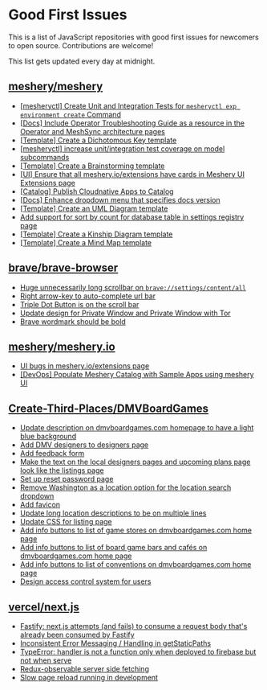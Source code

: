 # Good First Issues

This is a list of JavaScript repositories with good first issues for newcomers to open source. Contributions are welcome!

This list gets updated every day at midnight.

## [meshery/meshery](https://github.com/meshery/meshery)

- [[mesheryctl] Create Unit and Integration Tests for `mesheryctl exp environment create` Command](https://github.com/meshery/meshery/issues/12138)
- [[Docs] Include Operator Troubleshooting Guide as a resource in the Operator and MeshSync architecture pages](https://github.com/meshery/meshery/issues/11430)
- [[Template] Create a Dichotomous Key template](https://github.com/meshery/meshery/issues/12463)
- [[mesheryctl] increase unit/integration test coverage on model subcommands](https://github.com/meshery/meshery/issues/14042)
- [[Template] Create a Brainstorming template](https://github.com/meshery/meshery/issues/12503)
- [[UI] Ensure that all meshery.io/extensions have cards in Meshery UI Extensions page](https://github.com/meshery/meshery/issues/13623)
- [[Catalog] Publish Cloudnative Apps to Catalog](https://github.com/meshery/meshery/issues/9282)
- [[Docs] Enhance dropdown menu that specifies docs version](https://github.com/meshery/meshery/issues/9227)
- [[Template] Create an UML Diagram template](https://github.com/meshery/meshery/issues/12451)
- [Add support for sort by count for database table in settings registry page](https://github.com/meshery/meshery/issues/13958)
- [[Template] Create a Kinship Diagram template](https://github.com/meshery/meshery/issues/12452)
- [[Template] Create a Mind Map template](https://github.com/meshery/meshery/issues/12455)

## [brave/brave-browser](https://github.com/brave/brave-browser)

- [Huge unnecessarily long scrollbar on `brave://settings/content/all`](https://github.com/brave/brave-browser/issues/44696)
- [Right arrow-key to auto-complete url bar](https://github.com/brave/brave-browser/issues/44927)
- [Triple Dot Button is on the  scroll bar ](https://github.com/brave/brave-browser/issues/36298)
- [Update design for Private Window and Private Window with Tor](https://github.com/brave/brave-browser/issues/44909)
- [Brave wordmark should be bold](https://github.com/brave/brave-browser/issues/41637)

## [meshery/meshery.io](https://github.com/meshery/meshery.io)

- [UI bugs in meshery.io/extensions page](https://github.com/meshery/meshery.io/issues/2084)
- [[DevOps] Populate Meshery Catalog with Sample Apps using meshery UI](https://github.com/meshery/meshery.io/issues/1699)

## [Create-Third-Places/DMVBoardGames](https://github.com/Create-Third-Places/DMVBoardGames)

- [Update description on dmvboardgames.com homepage to have a light blue background](https://github.com/Create-Third-Places/DMVBoardGames/issues/225)
- [Add DMV designers to designers page](https://github.com/Create-Third-Places/DMVBoardGames/issues/221)
- [Add feedback form](https://github.com/Create-Third-Places/DMVBoardGames/issues/182)
- [Make the text on the local designers pages and upcoming plans page look like the listings page](https://github.com/Create-Third-Places/DMVBoardGames/issues/199)
- [Set up reset password page](https://github.com/Create-Third-Places/DMVBoardGames/issues/218)
- [Remove Washington as a location option for the location search dropdown](https://github.com/Create-Third-Places/DMVBoardGames/issues/210)
- [Add favicon](https://github.com/Create-Third-Places/DMVBoardGames/issues/105)
- [Update long location descriptions to be on multiple lines](https://github.com/Create-Third-Places/DMVBoardGames/issues/201)
- [Update CSS for listing page](https://github.com/Create-Third-Places/DMVBoardGames/issues/138)
- [Add info buttons to list of game stores on dmvboardgames.com home page](https://github.com/Create-Third-Places/DMVBoardGames/issues/194)
- [Add info buttons to list of board game bars and cafés on dmvboardgames.com home page](https://github.com/Create-Third-Places/DMVBoardGames/issues/195)
- [Add  info buttons to list of conventions on dmvboardgames.com home page](https://github.com/Create-Third-Places/DMVBoardGames/issues/193)
- [Design access control system for users](https://github.com/Create-Third-Places/DMVBoardGames/issues/179)

## [vercel/next.js](https://github.com/vercel/next.js)

- [Fastify: next.js attempts (and fails) to consume a request body that's already been consumed by Fastify](https://github.com/vercel/next.js/issues/24894)
- [Inconsistent Error Messaging / Handling in getStaticPaths](https://github.com/vercel/next.js/issues/41281)
- [TypeError: handler is not a function only when deployed to firebase but not when serve](https://github.com/vercel/next.js/issues/10227)
- [Redux-observable server side fetching](https://github.com/vercel/next.js/issues/15971)
- [Slow page reload running in development](https://github.com/vercel/next.js/issues/25108)

